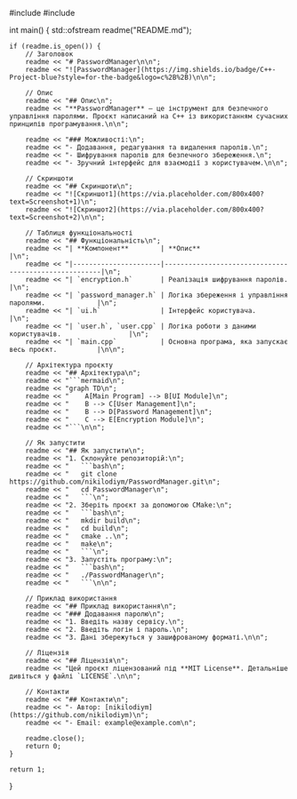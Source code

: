 #include <fstream>
#include <string>

int main() {
    std::ofstream readme("README.md");

    if (readme.is_open()) {
        // Заголовок
        readme << "# PasswordManager\n\n";
        readme << "![PasswordManager](https://img.shields.io/badge/C++-Project-blue?style=for-the-badge&logo=c%2B%2B)\n\n";

        // Опис
        readme << "## Опис\n";
        readme << "**PasswordManager** — це інструмент для безпечного управління паролями. Проєкт написаний на C++ із використанням сучасних принципів програмування.\n\n";

        readme << "### Можливості:\n";
        readme << "- Додавання, редагування та видалення паролів.\n";
        readme << "- Шифрування паролів для безпечного збереження.\n";
        readme << "- Зручний інтерфейс для взаємодії з користувачем.\n\n";

        // Скриншоти
        readme << "## Скриншоти\n";
        readme << "![Скриншот1](https://via.placeholder.com/800x400?text=Screenshot+1)\n";
        readme << "![Скриншот2](https://via.placeholder.com/800x400?text=Screenshot+2)\n\n";

        // Таблиця функціональності
        readme << "## Функціональність\n";
        readme << "| **Компонент**        | **Опис**                                              |\n";
        readme << "|----------------------|------------------------------------------------------|\n";
        readme << "| `encryption.h`       | Реалізація шифрування паролів.                       |\n";
        readme << "| `password_manager.h` | Логіка збереження і управління паролями.             |\n";
        readme << "| `ui.h`               | Інтерфейс користувача.                               |\n";
        readme << "| `user.h`, `user.cpp` | Логіка роботи з даними користувачів.                 |\n";
        readme << "| `main.cpp`           | Основна програма, яка запускає весь проєкт.          |\n\n";

        // Архітектура проєкту
        readme << "## Архітектура\n";
        readme << "```mermaid\n";
        readme << "graph TD\n";
        readme << "    A[Main Program] --> B[UI Module]\n";
        readme << "    B --> C[User Management]\n";
        readme << "    B --> D[Password Management]\n";
        readme << "    C --> E[Encryption Module]\n";
        readme << "```\n\n";

        // Як запустити
        readme << "## Як запустити\n";
        readme << "1. Склонуйте репозиторій:\n";
        readme << "   ```bash\n";
        readme << "   git clone https://github.com/nikilodiym/PasswordManager.git\n";
        readme << "   cd PasswordManager\n";
        readme << "   ```\n";
        readme << "2. Зберіть проєкт за допомогою CMake:\n";
        readme << "   ```bash\n";
        readme << "   mkdir build\n";
        readme << "   cd build\n";
        readme << "   cmake ..\n";
        readme << "   make\n";
        readme << "   ```\n";
        readme << "3. Запустіть програму:\n";
        readme << "   ```bash\n";
        readme << "   ./PasswordManager\n";
        readme << "   ```\n\n";

        // Приклад використання
        readme << "## Приклад використання\n";
        readme << "### Додавання паролю\n";
        readme << "1. Введіть назву сервісу.\n";
        readme << "2. Введіть логін і пароль.\n";
        readme << "3. Дані збережуться у зашифрованому форматі.\n\n";

        // Ліцензія
        readme << "## Ліцензія\n";
        readme << "Цей проєкт ліцензований під **MIT License**. Детальніше дивіться у файлі `LICENSE`.\n\n";

        // Контакти
        readme << "## Контакти\n";
        readme << "- Автор: [nikilodiym](https://github.com/nikilodiym)\n";
        readme << "- Email: example@example.com\n";

        readme.close();
        return 0;
    }

    return 1;
}
